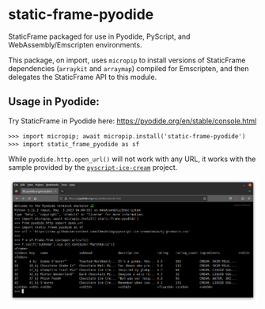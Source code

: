 # static-frame-pyodide
StaticFrame packaged for use in Pyodide, PyScript, and WebAssembly/Emscripten environments.

This package, on import, uses `micropip` to install versions of StaticFrame dependencies (`arraykit` and `arraymap`) compiled for Emscripten, and then delegates the StaticFrame API to this module.

## Usage in Pyodide:

Try StaticFrame in Pyodide here: https://pyodide.org/en/stable/console.html

```python-repl
>>> import micropip; await micropip.install('static-frame-pyodide')
>>> import static_frame_pyodide as sf
```

While ``pyodide.http.open_url()`` will not work with any URL, it works with the sample provided by the
[``pyscript-ice-cream``](https://github.com/Cheukting/pyscript-ice-cream) project.


![Pyodide screen shot](https://github.com/static-frame/static-frame-pyodide/blob/main/doc/sf-pyodide.png)


